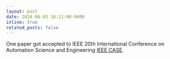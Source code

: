 ```yaml
---
layout: post
date: 2024-06-03 16:11:00-0400
inline: true
related_posts: false
---
```


One paper got accepted to IEEE 20th International Conference on Automation Science and Engineering [IEEE CASE](https://2024.ieeecase.org/).
